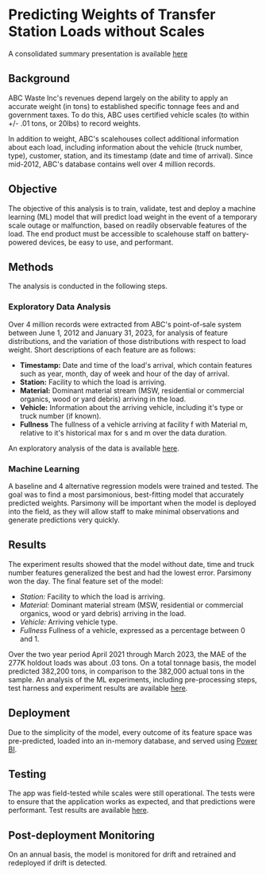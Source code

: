 # Predicting Weights of Transfer Station Loads without Scales
A consolidated summary presentation is available [here](https://www.beautiful.ai/player/-NSlRzqM0jPKAHD15y9K)

## Background
ABC Waste Inc's revenues depend largely on the ability to apply an accurate weight (in tons) to established specific tonnage fees and and government taxes.  To do this, ABC uses certified vehicle scales (to within +/- .01 tons, or 20lbs) to record weights.  

In addition to weight, ABC's scalehouses collect additional information about each load, including information about the vehicle (truck number, type), customer, station, and its timestamp (date and time of arrival).  Since mid-2012, ABC's database contains well over 4 million records.

## Objective
The objective of this analysis is to train, validate, test and deploy a machine learning (ML) model that will predict load weight in the event of a temporary scale outage or malfunction, based on readily observable features of the load.  The end product must be accessible to scalehouse staff on battery-powered devices, be easy to use, and performant.  

## Methods
The analysis is conducted in the following steps.

### Exploratory Data Analysis
Over 4 million records were extracted from ABC's point-of-sale system between June 1, 2012 and January 31, 2023, for analysis of feature distributions, and the variation of those distributions with respect to load weight.  Short descriptions of each feature are as follows:

* **Timestamp:** Date and time of the load's arrival, which contain features such as year, month, day of week and hour of the day of arrival.
* **Station:** Facility to which the load is arriving.
* **Material:** Dominant material stream (MSW, residential or commercial organics, wood or yard debris) arriving in the load.
* **Vehicle:**  Information about the arriving vehicle, including it's type or truck number (if known).
* **Fullness** The fullness of a vehicle arriving at facility f with Material m, relative to it's historical max for s and m over the data duration.

An exploratory analysis of the data is available [here](https://app.hex.tech/2737cf3a-31c1-4361-9f90-8dea0b629cf0/app/fa95f966-0912-42ca-9c83-9e14b785420f/latest).

### Machine Learning
A baseline and 4 alternative regression models were trained and tested.  The goal was to find a most parsimonious, best-fitting model that accurately predicted weights.  Parsimony will be important when the model is deployed into the field, as they will allow staff to make minimal observations and generate predictions very quickly.  

## Results
The experiment results showed that the model without date, time and truck number features generalized the best and had the lowest error.  Parsimony won the day. The final feature set of the model:

* *Station:* Facility to which the load is arriving.
* *Material:* Dominant material stream (MSW, residential or commercial organics, wood or yard debris) arriving in the load.
* *Vehicle:*  Arriving vehicle type.
* *Fullness* Fullness of a vehicle, expressed as a percentage between 0 and 1.

Over the two year period April 2021 through March 2023, the MAE of the 277K holdout loads was about .03 tons.  On a total tonnage basis, the model predicted 382,200 tons, in comparison to the 382,000 actual tons in the sample. An analysis of the ML experiments, including pre-processing steps, test harness and experiment results are available [here](https://app.hex.tech/2737cf3a-31c1-4361-9f90-8dea0b629cf0/app/cb57a2de-6842-4ea2-83fd-9fc7a47b6f48/latest).

## Deployment
Due to the simplicity of the model, every outcome of its feature space was pre-predicted, loaded into an in-memory database, and served using [Power BI]().  

## Testing
The app was field-tested while scales were still operational.  The tests were to ensure that the application works as expected, and that predictions were performant.  Test results are available [here]().  

## Post-deployment Monitoring
On an annual basis, the model is monitored for drift and retrained and redeployed if drift is detected.   

 

